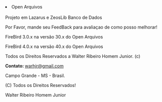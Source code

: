 <!DOCTYPE html>
<html lang="en">
  <head>
    <meta charset="utf-8"></meta>
<body>
<li>Open Arquivos</li>
<br />
Projeto em Lazarus e ZeosLib
Banco de Dados
<p>Por Favor, mande seu FeedBack para avaliaçao de como posso melhorar!</p>
 <p>FireBird 3.0.x na versão 30.x do Open Arquivos</p>
 <p>FireBird 4.0.x na versão 40.x do Open Arquivos</p>
<p>Todos os Direitos Reservados a Walter Ribeiro Homem Junior. (c) </p>
<p><b>Contato: </b><a href="mailto:warhjr@gmail.com?Subject=Olá%20Contato"">warhjr@gmail.com</a></p>
<p> Campo Grande - MS - Brasil.</p>
<p> (C) Todos os Direitos Reservados!</p>
<p> Walter Ribeiro Homem Junior </p>


</body>
</html>
